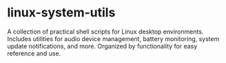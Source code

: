 # linux-system-utils
A collection of practical shell scripts for Linux desktop environments. Includes utilities for audio device management, battery monitoring, system update notifications, and more. Organized by functionality for easy reference and use.
